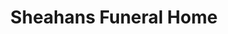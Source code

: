 ---
title: "Sheahans Funeral Home"
url: /dun-laoghaire/sheahans-funeral-home/
shop: Bestattungen
---